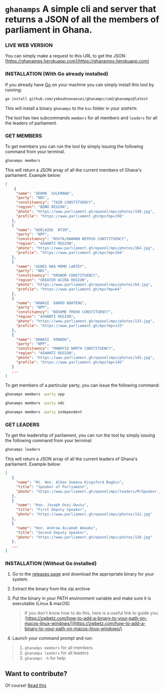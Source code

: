 # `ghanamps` A simple cli and server that returns a JSON of all the members of parliament in Ghana.

### LIVE WEB VERSION
You can simply make a request to this URL to get the JSON:  
[https://ghanamps.herokuapp.com](https://ghanamps.herokuapp.com)  


### INSTALLATION (With Go already installed)
If you already have [Go](https://go.dev/) on your machine you can simply install this tool by running: 
```bash
go install github.com/yeboahnanaosei/ghanamps/cmd/ghanamps@latest
```
This will install a binary `ghanamps` to the `bin` folder in your `$GOPATH`.  

The tool has two subcommands `members` for all members and `leaders` for all the leaders of parliament.  

### GET MEMBERS
To get members you can run the tool by simply issuing the following command from your terminal.
```bash
ghanamps members
```
This will return a JSON array of all the current members of Ghana's parliament. Example below:
```json
[
    {
     "name": "ADAMA  SULEMANA",
     "party": "NDC",
     "constituency": "TAIN CONSTITUENCY",
     "region": "BONO REGION",
     "photo": "https://www.parliament.gh/epanel/mps/photos/198.jpg",
     "profile": "https://www.parliament.gh/mps?mp=198"
   },
   {
     "name": "ADELAIDE  NTIM",
     "party": "NPP",
     "constituency": "NSUTA/KWAMAN BEPOSO CONSTITUENCY",
     "region": "ASHANTI REGION",
     "photo": "https://www.parliament.gh/epanel/mps/photos/164.jpg",
     "profile": "https://www.parliament.gh/mps?mp=164"
   },
   {
     "name": "AGNES NAA MOMO LARTEY",
     "party": "NDC",
     "constituency": "KROWOR CONSTITUENCY",
     "region": "GREATER ACCRA REGION",
     "photo": "https://www.parliament.gh/epanel/mps/photos/64.jpg",
     "profile": "https://www.parliament.gh/mps?mp=64"
   },
   {
     "name": "AKWASI  DARKO BOATENG",
     "party": "NPP",
     "constituency": "BOSOME FREHO CONSTITUENCY",
     "region": "ASHANTI REGION",
     "photo": "https://www.parliament.gh/epanel/mps/photos/133.jpg",
     "profile": "https://www.parliament.gh/mps?mp=133"
   },
   {
     "name": "AKWASI  KONADU",
     "party": "NPP",
     "constituency": "MANHYIA NORTH CONSTITUENCY",
     "region": "ASHANTI REGION",
     "photo": "https://www.parliament.gh/epanel/mps/photos/145.jpg",
     "profile": "https://www.parliament.gh/mps?mp=145"
   }
   ...
]
```

To get members of a particular party, you can issue the following command:
```bash
ghanamps members -party npp
```

```bash
ghanamps members -party ndc
```

```bash
ghanamps members -party independent
```

### GET LEADERS
To get the leadership of parliament, you can run the tool by simply issuing the following command from your terminal:
```bash
ghanamps leaders
```
This will return a JSON array of all the current leaders of Ghana's parliament. Example below:
```json
[
   {
     "name": "Rt. Hon. Alban Sumana Kingsford Bagbin",
     "title": "Speaker of Parliament",
     "photo": "https://www.parliament.gh/epanel/mps/leaders/MrSpeaker.jpg"
   },
   {
     "name": "Hon. Joseph Osei-Owusu",
     "title": "First Deputy Speaker",
     "photo": "https://www.parliament.gh/epanel/mps/photos/132.jpg"
   },
   {
     "name": "Hon. Andrew Asiamah Amoako",
     "title": "Second Deputy Speaker",
     "photo": "https://www.parliament.gh/epanel/mps/photos/128.jpg"
   },
   ...
]
```

### INSTALLATION (Without Go installed)
1. Go to the [releases page](https://github.com/yeboahnanaosei/ghanamps/releases) and download the appropriate binary for your system.
1. Extract the binary from the zip archive
1. Put the binary in your PATH environment variable and make sure it is executable (Linux & macOS)
    > If you don't know how to do this, here is a useful link to guide you: [https://zwbetz.com/how-to-add-a-binary-to-your-path-on-macos-linux-windows/](https://zwbetz.com/how-to-add-a-binary-to-your-path-on-macos-linux-windows/)  

4. Launch your command prompt and run:
> 1. `ghanamps members` for all members
> 2. `ghanamps leaders` for all leaders
> 3. `ghanamps -h` for help


## Want to contribute?
Of course! [Read this](https://github.com/yeboahnanaosei/ghanamps/blob/master/CONTRIBUTING.md)

